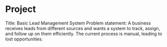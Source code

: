 # Project

Title: Basic Lead Management System
Problem statement: A business receives leads from different sources and wants a system to track, assign, and follow up on them efficiently. The current process is manual, leading to lost opportunities.
